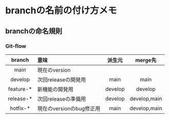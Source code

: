 # branchの名前の付け方メモ
##  branchの命名規則
### Git-flow
| branch | 意味 | 派生元 | merge先 |
| :----: | :---- | :----: | :----: |
| main | 現在のversion |   |   |
| develop | 次回releaseの開発用 | main | main |
| feature-* | 新機能の開発用 | develop | develop |
| release-* | 次回releaseの準備用 | develop | develop,main |
| hotfix-* | 現在のversionのbug修正用 | main | develop,main |
